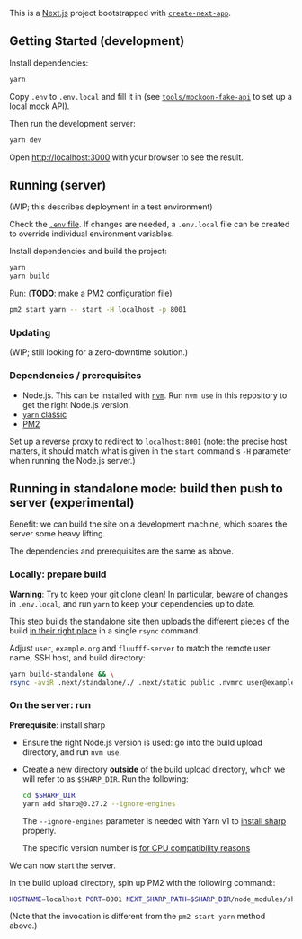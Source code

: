 This is a [Next.js](https://nextjs.org/) project bootstrapped with [`create-next-app`](https://github.com/vercel/next.js/tree/canary/packages/create-next-app).

## Getting Started (development)

Install dependencies:

```bash
yarn
```

Copy `.env` to `.env.local` and fill it in (see [`tools/mockoon-fake-api`](tools/mockoon-fake-api/) to set up a local mock API).

Then run the development server:

```bash
yarn dev
```

Open [http://localhost:3000](http://localhost:3000) with your browser to see the result.

## Running (server)

(WIP; this describes deployment in a test environment)

Check the [`.env`
file](https://nextjs.org/docs/app/building-your-application/configuring/environment-variables).
If changes are needed, a `.env.local` file can be created to override individual
environment variables.

Install dependencies and build the project:

```sh
yarn
yarn build
```

Run: (**TODO**: make a PM2 configuration file)

```sh
pm2 start yarn -- start -H localhost -p 8001
```

### Updating

(WIP; still looking for a zero-downtime solution.)

### Dependencies / prerequisites

- Node.js. This can be installed with [`nvm`](https://github.com/nvm-sh/nvm).
  Run `nvm use` in this repository to get the right Node.js version.
- [`yarn` classic](https://classic.yarnpkg.com/)
- [PM2](https://pm2.keymetrics.io/)

Set up a reverse proxy to redirect to `localhost:8001` (note: the precise host
matters, it should match what is given in the `start` command's `-H` parameter
when running the Node.js server.)

## Running in standalone mode: build then push to server (experimental)

Benefit: we can build the site on a development machine, which spares the server
some heavy lifting.

The dependencies and prerequisites are the same as above.

### Locally: prepare build

**Warning**: Try to keep your git clone clean! In particular, beware of changes in
`.env.local`, and run `yarn` to keep your dependencies up to date.

This step builds the standalone site then uploads the different pieces of the
build [in their right
place](https://nextjs.org/docs/app/api-reference/next-config-js/output) in a
single `rsync` command.

Adjust `user`, `example.org` and `fluufff-server` to match the remote user name,
SSH host, and build directory:

```sh
yarn build-standalone && \
rsync -aviR .next/standalone/./ .next/static public .nvmrc user@example.org:fluufff-server
```

### On the server: run

**Prerequisite**: install sharp

- Ensure the right Node.js version is used: go into the build upload directory,
  and run `nvm use`.
- Create a new directory **outside** of the build upload directory, which we
  will refer to as `$SHARP_DIR`. Run the following:

  ```sh
  cd $SHARP_DIR
  yarn add sharp@0.27.2 --ignore-engines
  ```

  The `--ignore-engines` parameter is needed with Yarn v1 to [install
  sharp](https://sharp.pixelplumbing.com/install) properly.

  The specific version number is [for CPU compatibility
  reasons](https://github.com/vercel/next.js/issues/23518#issuecomment-901404801)

We can now start the server.

In the build upload directory, spin up PM2 with the following command::

```sh
HOSTNAME=localhost PORT=8001 NEXT_SHARP_PATH=$SHARP_DIR/node_modules/sharp pm2 start server.sh
```

(Note that the invocation is different from the `pm2 start yarn` method above.)
